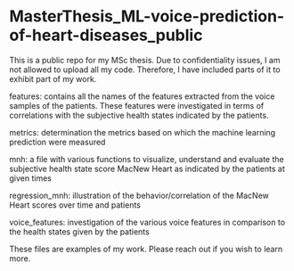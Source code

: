 # MasterThesis_ML-voice-prediction-of-heart-diseases_public
This is a public repo for my MSc thesis. Due to confidentiality issues, I am not allowed to upload all my code. Therefore, I have included parts of it to exhibit part of my work.

features: contains all the names of the features extracted from the voice samples of the patients. These features were investigated in terms of correlations with the subjective health states indicated by the patients.

metrics: determination the metrics based on which the machine learning prediction were measured

mnh: a file with various functions to visualize, understand and evaluate the subjective health state score MacNew Heart as indicated by the patients at given times

regression_mnh: illustration of the behavior/correlation of the MacNew Heart scores over time and patients

voice_features: investigation of the various voice features in comparison to the health states given by the patients

These files are examples of my work. Please reach out if you wish to learn more.
